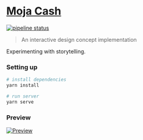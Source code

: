 # [Moja Cash](https://moja.cole.la)
[![pipeline status](https://gitlab.com/mecolela/moja-cash/badges/master/pipeline.svg)](https://gitlab.com/mecolela/moja-cash/commits/master)
> An interactive design concept implementation

Experimenting with storytelling.

### Setting up

```bash
# install dependencies
yarn install

# run server
yarn serve
```

### Preview
[![Preview](https://mir-s3-cdn-cf.behance.net/project_modules/max_1200/e6de4d90424317.5e16fb98b82bc.png)](https://www.behance.net/gallery/90424317/Moja-Cash)
